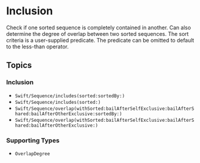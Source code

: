 #  Inclusion

Check if one sorted sequence is completely contained in another.
Can also determine the degree of overlap between two sorted sequences.
The sort criteria is a user-supplied predicate.
The predicate can be omitted to default to the less-than operator.

## Topics

### Inclusion

- ``Swift/Sequence/includes(sorted:sortedBy:)``
- ``Swift/Sequence/includes(sorted:)``
- ``Swift/Sequence/overlap(withSorted:bailAfterSelfExclusive:bailAfterShared:bailAfterOtherExclusive:sortedBy:)``
- ``Swift/Sequence/overlap(withSorted:bailAfterSelfExclusive:bailAfterShared:bailAfterOtherExclusive:)``

### Supporting Types

- ``OverlapDegree``

